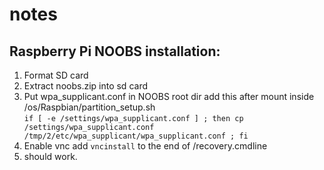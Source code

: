 # notes

## Raspberry Pi NOOBS installation:

1. Format SD card
2. Extract noobs.zip into sd card
3. Put wpa_supplicant.conf in NOOBS root dir
  add this after mount inside /os/Raspbian/partition_setup.sh       
  `if [ -e /settings/wpa_supplicant.conf ] ; then cp /settings/wpa_supplicant.conf /tmp/2/etc/wpa_supplicant/wpa_supplicant.conf ; fi`
4. Enable vnc
  add `vncinstall` to the end of /recovery.cmdline
5. should work.

